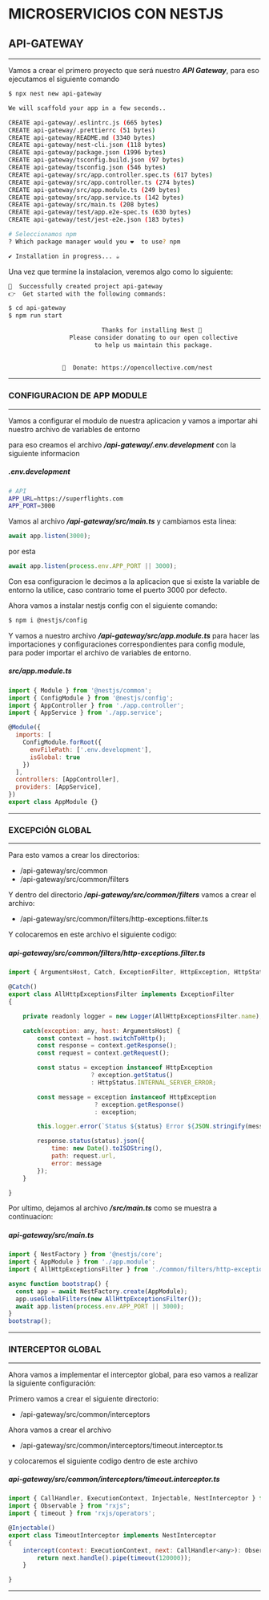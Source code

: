 # MICROSERVICIOS CON NESTJS

## API-GATEWAY
***
Vamos a crear el primero proyecto que será nuestro ***API Gateway***, para eso ejecutamos el siguiente comando

```bash
$ npx nest new api-gateway

We will scaffold your app in a few seconds..

CREATE api-gateway/.eslintrc.js (665 bytes)
CREATE api-gateway/.prettierrc (51 bytes)
CREATE api-gateway/README.md (3340 bytes)
CREATE api-gateway/nest-cli.json (118 bytes)
CREATE api-gateway/package.json (1996 bytes)
CREATE api-gateway/tsconfig.build.json (97 bytes)
CREATE api-gateway/tsconfig.json (546 bytes)
CREATE api-gateway/src/app.controller.spec.ts (617 bytes)
CREATE api-gateway/src/app.controller.ts (274 bytes)
CREATE api-gateway/src/app.module.ts (249 bytes)
CREATE api-gateway/src/app.service.ts (142 bytes)
CREATE api-gateway/src/main.ts (208 bytes)
CREATE api-gateway/test/app.e2e-spec.ts (630 bytes)
CREATE api-gateway/test/jest-e2e.json (183 bytes)

# Seleccionamos npm
? Which package manager would you ❤️  to use? npm

✔ Installation in progress... ☕
```

Una vez que termine la instalacion, veremos algo como lo siguiente:

```bash
🚀  Successfully created project api-gateway
👉  Get started with the following commands:

$ cd api-gateway
$ npm run start

                          Thanks for installing Nest 🙏
                 Please consider donating to our open collective
                        to help us maintain this package.
                                         
                                         
               🍷  Donate: https://opencollective.com/nest
```



***
### CONFIGURACION DE APP MODULE
***

Vamos a configurar el modulo de nuestra aplicacion y vamos a importar ahi nuestro archivo de variables de entorno

para eso creamos el archivo ***/api-gateway/.env.development*** con la siguiente informacion

##### **.env.development**
```bash
# API
APP_URL=https://superflights.com
APP_PORT=3000
```

Vamos al archivo ***/api-gateway/src/main.ts*** y cambiamos esta linea:

```javascript
await app.listen(3000);
```

por esta

```javascript
await app.listen(process.env.APP_PORT || 3000);
```

Con esa configuracion le decimos a la aplicacion que si existe la variable de entorno la utilice, caso contrario tome el puerto 3000 por defecto.

Ahora vamos a instalar nestjs config con el siguiente comando:

```bash
$ npm i @nestjs/config
```

Y vamos a nuestro archivo ***/api-gateway/src/app.module.ts*** para hacer las importaciones y configuraciones correspondientes para config module, para poder importar el archivo de variables de entorno.

##### **src/app.module.ts**
```javascript
import { Module } from '@nestjs/common';
import { ConfigModule } from '@nestjs/config';
import { AppController } from './app.controller';
import { AppService } from './app.service';

@Module({
  imports: [
    ConfigModule.forRoot({
      envFilePath: ['.env.development'],
      isGlobal: true
    })
  ],
  controllers: [AppController],
  providers: [AppService],
})
export class AppModule {}
```


***
### EXCEPCI&Oacute;N GLOBAL
***

Para esto vamos a crear los directorios:
- /api-gateway/src/common
- /api-gateway/src/common/filters

Y dentro del directorio ***/api-gateway/src/common/filters*** vamos a crear el archivo:

- /api-gateway/src/common/filters/http-exceptions.filter.ts

Y colocaremos en este archivo el siguiente codigo:

##### **api-gateway/src/common/filters/http-exceptions.filter.ts**
```javascript
import { ArgumentsHost, Catch, ExceptionFilter, HttpException, HttpStatus, Logger } from "@nestjs/common";

@Catch()
export class AllHttpExceptionsFilter implements ExceptionFilter
{

    private readonly logger = new Logger(AllHttpExceptionsFilter.name);

    catch(exception: any, host: ArgumentsHost) {
        const context = host.switchToHttp();
        const response = context.getResponse();
        const request = context.getRequest();

        const status = exception instanceof HttpException 
                       ? exception.getStatus() 
                       : HttpStatus.INTERNAL_SERVER_ERROR;

        const message = exception instanceof HttpException
                        ? exception.getResponse()
                        : exception;

        this.logger.error(`Status ${status} Error ${JSON.stringify(message)}`);

        response.status(status).json({
            time: new Date().toISOString(),
            path: request.url,
            error: message
        });
    }

}
```

Por ultimo, dejamos al archivo ***/src/main.ts*** como se muestra a continuacion:

##### **api-gateway/src/main.ts**
```javascript
import { NestFactory } from '@nestjs/core';
import { AppModule } from './app.module';
import { AllHttpExceptionsFilter } from './common/filters/http-exceptions.filter';

async function bootstrap() {
  const app = await NestFactory.create(AppModule);
  app.useGlobalFilters(new AllHttpExceptionsFilter());
  await app.listen(process.env.APP_PORT || 3000);
}
bootstrap();
```
***
### INTERCEPTOR GLOBAL
***
Ahora vamos a implementar el interceptor global, para eso vamos a realizar la siguiente configuración:

Primero vamos a crear el siguiente directorio:

- /api-gateway/src/common/interceptors

Ahora vamos a crear el archivo 

- /api-gateway/src/common/interceptors/timeout.interceptor.ts

y colocaremos el siguiente codigo dentro de este archivo

##### **api-gateway/src/common/interceptors/timeout.interceptor.ts**
```javascript
import { CallHandler, ExecutionContext, Injectable, NestInterceptor } from "@nestjs/common";
import { Observable } from "rxjs";
import { timeout } from 'rxjs/operators';

@Injectable()
export class TimeoutInterceptor implements NestInterceptor
{
    intercept(context: ExecutionContext, next: CallHandler<any>): Observable<any> | Promise<Observable<any>> {
        return next.handle().pipe(timeout(120000));
    }

}
```
***
